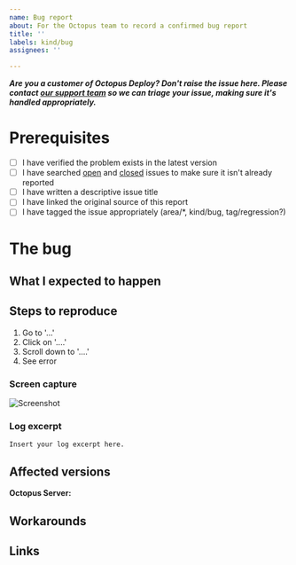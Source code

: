 ```yaml
---
name: Bug report
about: For the Octopus team to record a confirmed bug report
title: ''
labels: kind/bug
assignees: ''

---
```


**_Are you a customer of Octopus Deploy? Don't raise the issue here. Please contact [our support team](https://octopus.com/support) so we can triage your issue, making sure it's handled appropriately._**

# Prerequisites

- [ ] I have verified the problem exists in the latest version
- [ ] I have searched [open](https://github.com/OctopusDeploy/Issues/issues) and [closed](https://github.com/OctopusDeploy/Issues/issues?utf8=%E2%9C%93&q=is%3Aissue+is%3Aclosed) issues to make sure it isn't already reported
- [ ] I have written a descriptive issue title
- [ ] I have linked the original source of this report
- [ ] I have tagged the issue appropriately (area/*, kind/bug, tag/regression?)

# The bug

<!-- A clear and concise description of what the bug is. e.g. Azure script steps fail with the following error message when the step is executed on an external worker: `The term 'Set-AzureRmEnvironment' is not recognized.` -->

## What I expected to happen

<!-- What would you like to happen instead of this? e.g. Azure script steps should work regardless of where they are executed. -->

## Steps to reproduce

1. Go to '...'
2. Click on '....'
3. Scroll down to '....'
4. See error

### Screen capture

<!-- If applicable, add screenshots, a movie, or animated gif to help explain the problem. -->

![Screenshot](https://www.fillmurray.com/640/360)

### Log excerpt

<!-- If applicable, add an excerpt from your Raw Task Log, Octopus Server Log, Tentacle Log, or build log. Make sure to remove any sensitive or personally identifiable information. -->

```
Insert your log excerpt here.
```

## Affected versions

<!-- Which versions of Octopus Server, or other software are affected by this problem? A range is usually helpful if you can figure it out. -->

**Octopus Server:**

## Workarounds

<!-- Take some time to think about some viable workarounds in case a customer cannot update quickly. -->

## Links

<!-- Add links to other issues, or customer reports of the same problem. This will help us get back in touch with them when the fix is shipped. -->
